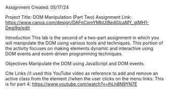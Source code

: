 Assignment Created: 05/17/24

Project Title: DOM Manipulation (Part Two)
Assignment Link: https://www.canva.com/design/DAFnComYMbU/BedGlcaMY_gIMH1-Degj9g/edit

Introduction
This lab is the second of a two-part assignment in which you will manipulate the DOM using various tools and techniques. 
This portion of the activity focuses on making elements dynamic and interactive using DOM events and event-driven programming techniques.

Objectives
Manipulate the DOM using JavaScript and DOM events.


Cite Links
//I used this YouTube video as reference to add and remove an active class from the <a> element //when the user clicks on the menu links. This is for part 4:
https://www.youtube.com/watch?v=lhLh8N9YN7E
